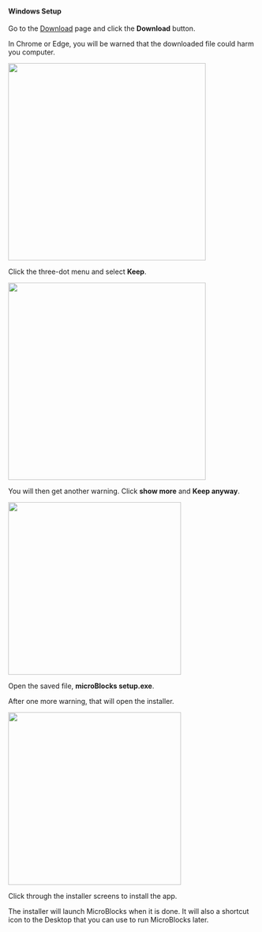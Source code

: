 #### Windows Setup ####

Go to the [Download](/download) page and click the **Download** button.

In Chrome or Edge, you will be warned that the downloaded file could harm you computer.

<img src="/assets/img/md/get-started/win-downloadblocked-1.png" width="400">

Click the three-dot menu and select **Keep**.

<img src="/assets/img/md/get-started/win-downloadblocked-2.png" width="400">

You will then get another warning. Click **show more** and **Keep anyway**.

<img src="/assets/img/md/get-started/win-downloadblocked-3.png" width="350">

Open the saved file, **microBlocks setup.exe**.

After one more warning, that will open the installer.

<img src="/assets/img/md/get-started/win-setup-wizard.png" width="350">

Click through the installer screens to install the app.

The installer will launch MicroBlocks when it is done.
It will also a shortcut icon to the Desktop that you can use to run MicroBlocks later.
